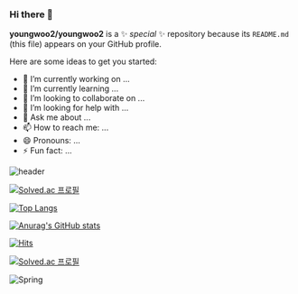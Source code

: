 ### Hi there 👋


**youngwoo2/youngwoo2** is a ✨ _special_ ✨ repository because its `README.md` (this file) appears on your GitHub profile.

Here are some ideas to get you started:

- 🔭 I’m currently working on ...
- 🌱 I’m currently learning ...
- 👯 I’m looking to collaborate on ...
- 🤔 I’m looking for help with ...
- 💬 Ask me about ...
- 📫 How to reach me: ...
- 😄 Pronouns: ...
- ⚡ Fun fact: ...

![header](https://capsule-render.vercel.app/api?type=waving&height=300&color=gradient&text=이영우입니다)

[![Solved.ac
프로필](http://mazassumnida.wtf/api/v2/generate_badge?boj=dodoyou)](https://solved.ac/dodoyou)

[![Top Langs](https://github-readme-stats.vercel.app/api/top-langs/?username=yohan050605)](https://github.com/anuraghazra/github-readme-stats)

[![Anurag's GitHub stats](https://github-readme-stats.vercel.app/api?username=youngwoo2)](https://github.com/anuraghazra/github-readme-stats)

[![Hits](https://hits.seeyoufarm.com/api/count/incr/badge.svg?url=https%3A%2F%2Fgithub.com%2Fgjbae1212%2Fhit-counter&count_bg=%2379C83D&title_bg=%23555555&icon=&icon_color=%2394A3DF&title=hits&edge_flat=false)](https://hits.seeyoufarm.com)

[![Solved.ac
프로필](http://mazassumnida.wtf/api/generate_badge?boj={handle})](https://solved.ac/{handle})

![Spring](https://img.shields.io/badge/spring-6DB33F.svg?&style=for-the-badge&logo=spring&logoColor=white)
